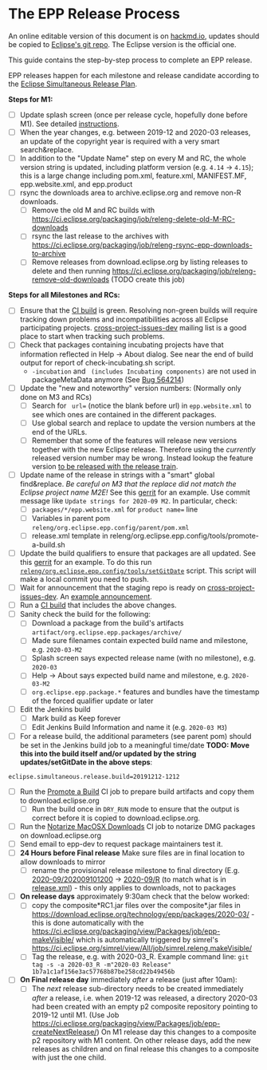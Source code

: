The EPP Release Process
=======================

An online editable version of this document is on [hackmd.io](https://hackmd.io/@jonahgraham/eclipse-epp-release-process), updates should be copied to [Eclipse's git repo](https://git.eclipse.org/c/epp/org.eclipse.epp.packages.git/tree/RELEASING.md). The Eclipse version is the official one.

This guide contains the step-by-step process to complete an EPP release.

EPP releases happen for each milestone and release candidate according to the [Eclipse Simultaneous Release Plan](https://wiki.eclipse.org/Simultaneous_Release).

**Steps for M1:**

- [ ] Update splash screen (once per release cycle, hopefully done before M1). See detailed [instructions](https://git.eclipse.org/c/epp/org.eclipse.epp.packages.git/tree/packages/org.eclipse.epp.package.common/splash/INSTRUCTIONS.md).
- [ ] When the year changes, e.g. between 2019-12 and 2020-03 releases, an update of the copyright year is required with a very smart search&replace.
- [ ] In addition to the "Update Name" step on every M and RC, the whole version string is updated, including platform version (e.g. `4.14` -> `4.15`); this is a large change including pom.xml, feature.xml, MANIFEST.MF, epp.website.xml, and epp.product 
- [ ] rsync the downloads area to archive.eclipse.org and remove non-R downloads.
    - [ ] Remove the old M and RC builds with https://ci.eclipse.org/packaging/job/releng-delete-old-M-RC-downloads
    - [ ] rsync the last release to the archives with https://ci.eclipse.org/packaging/job/releng-rsync-epp-downloads-to-archive
    - [ ] Remove releases from download.eclipse.org by listing releases to delete and then running https://ci.eclipse.org/packaging/job/releng-remove-old-downloads (TODO create this job)

**Steps for all Milestones and RCs:**

- [ ] Ensure that the [CI build](https://ci.eclipse.org/packaging/job/simrel.epp-tycho-build/) is green. Resolving non-green builds will require tracking down problems and incompatibilities across all Eclipse participating projects. [cross-project-issues-dev](https://accounts.eclipse.org/mailing-list/cross-project-issues-dev) mailing list is a good place to start when tracking such problems.
- [ ] Check that packages containing incubating projects have that information reflected in Help -> About dialog. See near the end of build output for report of check-incubating.sh script.
    - `-incubation` and ` (includes Incubating components)` are not used in packageMetaData anymore (See [Bug 564214](https://bugs.eclipse.org/bugs/show_bug.cgi?id=564214))
- [ ] Update the "new and noteworthy" version numbers: (Normally only done on M3 and RCs)
    - [ ] Search for ` url=` (notice the blank before url) in `epp.website.xml` to see which ones are contained in the different packages.
    - [ ] Use global search and replace to update the version numbers at the end of the URLs.
    - [ ] Remember that some of the features will release new versions together with the new Eclipse release. Therefore using the _currently_ released version number may be wrong. Instead lookup the feature version [to be released with the release train](https://projects.eclipse.org/releases/2020-03).
- [ ] Update name of the release in strings with a "smart" global find&replace. *Be careful on M3 that the replace did not match the Eclipse project name M2E!* See this [gerrit](https://git.eclipse.org/r/#/c/158509/) for an example. Use commit message like `Update strings for 2020-09 M2`. In particular, check:
    - [ ] `packages/*/epp.website.xml` for `product name=` line
    - [ ] Variables in parent pom `releng/org.eclipse.epp.config/parent/pom.xml`
    - [ ] release.xml template in releng/org.eclipse.epp.config/tools/promote-a-build.sh
- [ ] Update the build qualifiers to ensure that packages are all updated. See this [gerrit](https://git.eclipse.org/r/#/c/161075/) for an example. To do this run [`releng/org.eclipse.epp.config/tools/setGitDate`](https://git.eclipse.org/c/epp/org.eclipse.epp.packages.git/tree/releng/org.eclipse.epp.config/tools/setGitDate) script. This script will make a local commit you need to push.
- [ ] Wait for announcement that the staging repo is ready on [cross-project-issues-dev](https://accounts.eclipse.org/mailing-list/cross-project-issues-dev). An [example announcement](https://www.eclipse.org/lists/cross-project-issues-dev/msg17420.html).
- [ ] Run a [CI build](https://ci.eclipse.org/packaging/job/simrel.epp-tycho-build/) that includes the above changes.
- [ ] Sanity check the build for the following:
    - [ ] Download a package from the build's artifacts `artifact/org.eclipse.epp.packages/archive/`
    - [ ] Made sure filenames contain expected build name and milestone, e.g. `2020-03-M2`
    - [ ] Splash screen says expected release name (with no milestone), e.g. `2020-03`
    - [ ] Help -> About says expected build name and milestone, e.g. `2020-03-M2`
    - [ ] `org.eclipse.epp.package.*` features and bundles have the timestamp of the forced qualifier update or later
- [ ] Edit the Jenkins build
    - [ ] Mark build as Keep forever
    - [ ] Edit Jenkins Build Information and name it (e.g. `2020-03 M3`)
- [ ] For a release build, the additional parameters (see parent pom) should be set in the Jenkins build job to a meaningful time/date **TODO: Move this into the build itself and/or updated by the string updates/setGitDate in the above steps**:
```
eclipse.simultaneous.release.build=20191212-1212
```
- [ ] Run the [Promote a Build](https://ci.eclipse.org/packaging/job/promote-a-build/) CI job to prepare build artifacts and copy them to download.eclipse.org
    - [ ] Run the build once in `DRY_RUN` mode to ensure that the output is correct before it is copied to download.eclipse.org.
- [ ] Run the [Notarize MacOSX Downloads](https://ci.eclipse.org/packaging/job/notarize-downloads/) CI job to notarize DMG packages on download.eclipse.org
- [ ] Send email to epp-dev to request package maintainers test it.
- [ ] **24 Hours before Final release** Make sure files are in final location to allow downloads to mirror
    - [ ] rename the provisional release milestone to final directory (E.g. [2020-09/202009101200](https://download.eclipse.org/technology/epp/downloads/release/2020-09/202009101200/) -> [2020-09/R](https://download.eclipse.org/technology/epp/downloads/release/2020-09/R/) (to match what is in [release.xml](https://download.eclipse.org/technology/epp/downloads/release/release.xml)) - this only applies to downloads, not to packages
- [ ] **On release days** approximately 9:30am check that the below worked:
    - [ ] copy the composite\*RC1.jar files over the composite\*.jar files in https://download.eclipse.org/technology/epp/packages/2020-03/ - this is done automatically with the https://ci.eclipse.org/packaging/view/Packages/job/epp-makeVisible/ which is automatically triggered by simrel's https://ci.eclipse.org/simrel/view/All/job/simrel.releng.makeVisible/
    - [ ] Tag the release, e.g. with 2020-03_R. Example command line: `git tag -s -a 2020-03_R -m"2020-03 Release" 1b7a1c1af156e3ac57768b87be258cd22b49456b`
- [ ] **On Final release day** immediately _after_ a release (just after 10am):
    - [ ] The _next_ release sub-directory needs to be created immediately _after_ a release, i.e. when 2019-12 was released, a directory 2020-03 had been created with an empty p2 composite repository pointing to 2019-12 until M1. (Use Job https://ci.eclipse.org/packaging/view/Packages/job/epp-createNextRelease/) On M1 release day this changes to a composite p2 repository with M1 content. On other release days, add the new releases as children and on final release this changes to a composite with just the one child.
